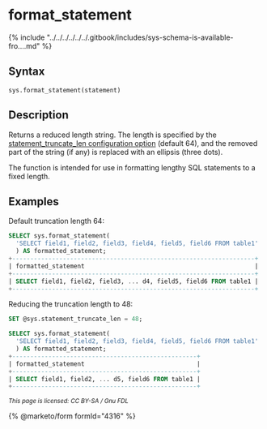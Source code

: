 # format\_statement

{% include "../../../../../../.gitbook/includes/sys-schema-is-available-fro....md" %}

## Syntax

```
sys.format_statement(statement)
```

## Description

Returns a reduced length string. The length is specified by the [statement\_truncate\_len configuration option](../sys-schema-sys_config-table.md) (default 64), and the removed part of the string (if any) is replaced with an ellipsis (three dots).

The function is intended for use in formatting lengthy SQL statements to a fixed length.

## Examples

Default truncation length 64:

```sql
SELECT sys.format_statement(
  'SELECT field1, field2, field3, field4, field5, field6 FROM table1'
  ) AS formatted_statement;
+-------------------------------------------------------------------+
| formatted_statement                                               |
+-------------------------------------------------------------------+
| SELECT field1, field2, field3, ... d4, field5, field6 FROM table1 |
+-------------------------------------------------------------------+
```

Reducing the truncation length to 48:

```sql
SET @sys.statement_truncate_len = 48;

SELECT sys.format_statement( 
  'SELECT field1, field2, field3, field4, field5, field6 FROM table1'
  ) AS formatted_statement;
+---------------------------------------------------+
| formatted_statement                               |
+---------------------------------------------------+
| SELECT field1, field2, ... d5, field6 FROM table1 |
+---------------------------------------------------+
```

<sub>_This page is licensed: CC BY-SA / Gnu FDL_</sub>

{% @marketo/form formId="4316" %}
